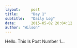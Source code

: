 ```yaml
---
layout:     post
title:      "Day 1"
subtitle:   "Daily Log"
date:       2015-05-02 20:04:12
author: "Wilson"
---
```


<p>Hello. This Is Post Number 1...</p>
